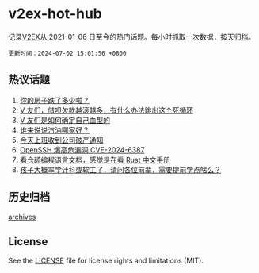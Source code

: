 # v2ex-hot-hub

 记录[V2EX](https://www.v2ex.com/)从 2021-01-06 日至今的热门话题。每小时抓取一次数据，按天[归档](archives)。

`更新时间：2024-07-02 15:01:56 +0800`

## 热议话题

1. [你的房子跌了多少啦？](https://www.v2ex.com/t/1054110)
1. [V 友们，借呗欠款越滚越多，有什么办法跳出这个死循环](https://www.v2ex.com/t/1054134)
1. [V 友们是如何确定自己血型的](https://www.v2ex.com/t/1053957)
1. [谁来说说汽油哪家好？](https://www.v2ex.com/t/1054108)
1. [今天上班收到公司破产通知](https://www.v2ex.com/t/1054090)
1. [OpenSSH 爆高危漏洞 CVE-2024-6387](https://www.v2ex.com/t/1054091)
1. [看仓颉编程语言文档，感觉是在看 Rust 中文手册](https://www.v2ex.com/t/1054138)
1. [孩子大概率学计科或软工了，请问各位前辈，需要提前学点啥么？](https://www.v2ex.com/t/1054018)

## 历史归档

[archives](archives)

## License

See the [LICENSE](LICENSE) file for license rights and limitations (MIT).
